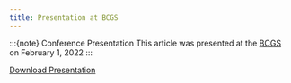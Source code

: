 ```yaml
---
title: Presentation at BCGS
---
```


:::{note} Conference Presentation
This article was presented at the [BCGS](http://www.bcgsonline.org/uncategorized/bcgs-kegs-breakfast-january-2022/) on February 1, 2022
:::

[Download Presentation](abstract/presentation/geophysics-in-a-changing-climate.pdf)

